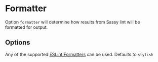 # Formatter

Option `formatter` will determine how results from Sassy lint will be formatted for output.

## Options

Any of the supported [ESLint Formatters](https://github.com/eslint/eslint/tree/master/lib/formatters) can be used. Defaults to `stylish`

